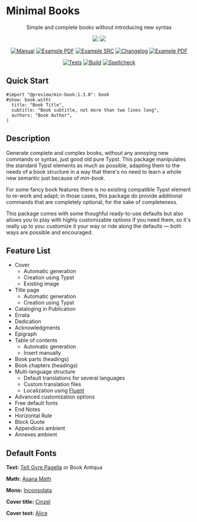 # Minimal Books

<div align="center">

<p class="hidden">
Simple and complete books without introducing new syntax  
</p>

<p class="hidden">
  <a href="https://typst.app/universe/package/min-book">
    <img src="https://img.shields.io/badge/dynamic/xml?url=https%3A%2F%2Ftypst.app%2Funiverse%2Fpackage%2Fmin-book&query=%2Fhtml%2Fbody%2Fdiv%2Fmain%2Fdiv%5B2%5D%2Faside%2Fsection%5B2%5D%2Fdl%2Fdd%5B3%5D&logo=typst&label=Universe&color=%23239DAE&labelColor=%23353c44" /></a>
  <a href="https://github.com/mayconfmelo/min-book/tree/dev/">
    <img src="https://img.shields.io/badge/dynamic/toml?url=https%3A%2F%2Fraw.githubusercontent.com%2Fmayconfmelo%2Fmin-book%2Frefs%2Fheads%2Fdev%2Ftypst.toml&query=%24.package.version&logo=github&label=Development&logoColor=%2397978e&color=%23239DAE&labelColor=%23353c44" /></a>
</p>

[![Manual](https://img.shields.io/badge/Manual-%23353c44)](https://raw.githubusercontent.com/mayconfmelo/min-book/refs/tags/1.3.0/docs/manual.pdf)
[![Example PDF](https://img.shields.io/badge/Example-PDF-%23777?labelColor=%23353c44)](https://raw.githubusercontent.com/mayconfmelo/min-book/refs/tags/1.3.0/docs/example.pdf)
[![Example SRC](https://img.shields.io/badge/Example-SRC-%23777?labelColor=%23353c44)](https://github.com/mayconfmelo/min-book/blob/1.3.0/template/main.typ)
[![Changelog](https://img.shields.io/badge/Changelog-%23353c44)](https://github.com/mayconfmelo/min-book/blob/main/docs/changelog.md)
[![Example PDF](https://img.shields.io/badge/Contribute-%23353c44)](https://github.com/mayconfmelo/min-book/blob/main/docs/dev.md)

<p class="hidden">

[![Tests](https://github.com/mayconfmelo/min-book/actions/workflows/tests.yml/badge.svg)](https://github.com/mayconfmelo/min-book/actions/workflows/tests.yml)
[![Build](https://github.com/mayconfmelo/min-book/actions/workflows/build.yml/badge.svg)](https://github.com/mayconfmelo/min-book/actions/workflows/build.yml)
[![Spellcheck](https://github.com/mayconfmelo/min-book/actions/workflows/spellcheck.yml/badge.svg)](https://github.com/mayconfmelo/min-book/actions/workflows/spellcheck.yml)

</p>
</div>


## Quick Start

```typst
#import "@preview/min-book:1.3.0": book
#show: book.with(
  title: "Book Title",
  subtitle: "Book subtitle, not more than two lines long",
  authors: "Book Author",
)
```


## Description

Generate complete and complex books, without any annoying new commands or
syntax, just good old pure Typst. This package manipulates the standard Typst
elements as much as possible, adapting them to the needs of a book structure
in a way that there's no need to learn a whole new semantic just because of
_min-book_.

For some fancy book features there is no existing compatible Typst element to
re-work and adapt; in those cases, this package do provide additional commands
that are completely optional, for the sake of completeness.

This package comes with some thoughful ready-to-use defaults but also allows
you to play with highly customizable options if you need them, so it's really
up to you: customize it your way or ride along the defaults — both ways are
possible and encouraged.


## Feature List

- Cover
  - Automatic generation
  - Creation using Typst
  - Existing image
- Title page
  - Automatic generation
  - Creation using Typst
- Cataloging in Publication
- Errata
- Dedication
- Acknowledgments
- Epigraph
- Table of contents
  - Automatic generation
  - Insert manually
- Book parts (headings)
- Book chapters (headings)
- Multi-language structure
  - Default translations for several languages
  - Custom translation files
  - Localization using [Fluent](https://projectfluent.org/)
- Advanced customization options
- Free default fonts
- End Notes
- Horizontal Rule
- Block Quote
- Appendices ambient
- Annexes ambient


## Default Fonts

**Text:**
[TeX Gyre Pagella](https://www.gust.org.pl/projects/e-foundry/tex-gyre/pagella/qpl2_501otf.zip) or
Book Antiqua
  
**Math:**
[Asana Math](https://mirrors.ctan.org/fonts/Asana-Math/Asana-Math.otf)
  
**Mono:**
[Inconsolata](https://fonts.google.com/specimen/Inconsolata)

**Cover title:**
[Cinzel](https://fonts.google.com/specimen/Cinzel)
    
**Cover text:**
[Alice](https://fonts.google.com/specimen/Alice)